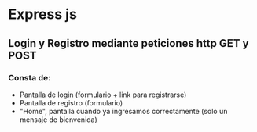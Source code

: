 # Express js
## Login y Registro mediante peticiones http **GET** y **POST**

### Consta de:
* Pantalla de login (formulario + link para registrarse)
* Pantalla de registro (formulario)
* "Home", pantalla cuando ya ingresamos correctamente (solo un mensaje de bienvenida)


